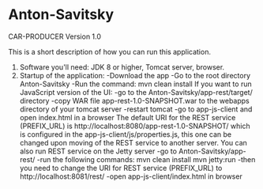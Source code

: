 # Anton-Savitsky
CAR-PRODUCER
Version 1.0

This is a short description of how you can run this application.
1. Software you'll need: JDK 8 or higher, Tomcat server, browser.
2. Startup of the application:
-Download the app
-Go to the root directory Anton-Savitsky
-Run the command: mvn clean install
If you want to run JavaScript version of the UI:
-go to the Anton-Savitsky/app-rest/target/ directory
-copy WAR file app-rest-1.0-SNAPSHOT.war to the webapps directory of your tomcat server
-restart tomcat
-go to app-js-client and open index.html in a browser
The default URI for the REST service (PREFIX_URL) is http://localhost:8080/app-rest-1.0-SNAPSHOT/
which is configured in the app-js-client/js/properties.js,
this one can be changed upon moving of the REST service to another server.
You can also run REST service on the Jetty server
-go to Anton-Savitsky/app-rest/
-run the following commands:
mvn clean install
mvn jetty:run
-then you need to change the URI for REST service (PREFIX_URL) to http://localhost:8081/rest/
-open app-js-client/index.html in browser